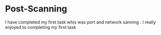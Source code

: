 # Post-Scanning
I have completed my first task whis was port and network sanning . I really enjoyed to completing my first task 
